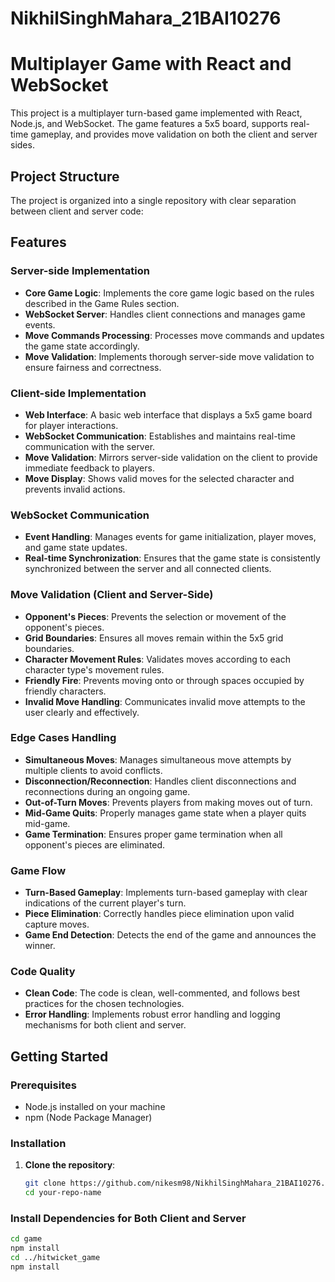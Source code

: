 ﻿# NikhilSinghMahara_21BAI10276

# Multiplayer Game with React and WebSocket

This project is a multiplayer turn-based game implemented with React, Node.js, and WebSocket. The game features a 5x5 board, supports real-time gameplay, and provides move validation on both the client and server sides.

## Project Structure

The project is organized into a single repository with clear separation between client and server code:


## Features

### Server-side Implementation

- **Core Game Logic**: Implements the core game logic based on the rules described in the Game Rules section.
- **WebSocket Server**: Handles client connections and manages game events.
- **Move Commands Processing**: Processes move commands and updates the game state accordingly.
- **Move Validation**: Implements thorough server-side move validation to ensure fairness and correctness.

### Client-side Implementation

- **Web Interface**: A basic web interface that displays a 5x5 game board for player interactions.
- **WebSocket Communication**: Establishes and maintains real-time communication with the server.
- **Move Validation**: Mirrors server-side validation on the client to provide immediate feedback to players.
- **Move Display**: Shows valid moves for the selected character and prevents invalid actions.

### WebSocket Communication

- **Event Handling**: Manages events for game initialization, player moves, and game state updates.
- **Real-time Synchronization**: Ensures that the game state is consistently synchronized between the server and all connected clients.

### Move Validation (Client and Server-Side)

- **Opponent's Pieces**: Prevents the selection or movement of the opponent's pieces.
- **Grid Boundaries**: Ensures all moves remain within the 5x5 grid boundaries.
- **Character Movement Rules**: Validates moves according to each character type's movement rules.
- **Friendly Fire**: Prevents moving onto or through spaces occupied by friendly characters.
- **Invalid Move Handling**: Communicates invalid move attempts to the user clearly and effectively.

### Edge Cases Handling

- **Simultaneous Moves**: Manages simultaneous move attempts by multiple clients to avoid conflicts.
- **Disconnection/Reconnection**: Handles client disconnections and reconnections during an ongoing game.
- **Out-of-Turn Moves**: Prevents players from making moves out of turn.
- **Mid-Game Quits**: Properly manages game state when a player quits mid-game.
- **Game Termination**: Ensures proper game termination when all opponent's pieces are eliminated.

### Game Flow

- **Turn-Based Gameplay**: Implements turn-based gameplay with clear indications of the current player's turn.
- **Piece Elimination**: Correctly handles piece elimination upon valid capture moves.
- **Game End Detection**: Detects the end of the game and announces the winner.

### Code Quality

- **Clean Code**: The code is clean, well-commented, and follows best practices for the chosen technologies.
- **Error Handling**: Implements robust error handling and logging mechanisms for both client and server.

## Getting Started

### Prerequisites

- Node.js installed on your machine
- npm (Node Package Manager)

### Installation

1. **Clone the repository**:

   ```bash
   git clone https://github.com/nikesm98/NikhilSinghMahara_21BAI10276.git
   cd your-repo-name

### Install Dependencies for Both Client and Server

```bash
cd game
npm install
cd ../hitwicket_game
npm install
